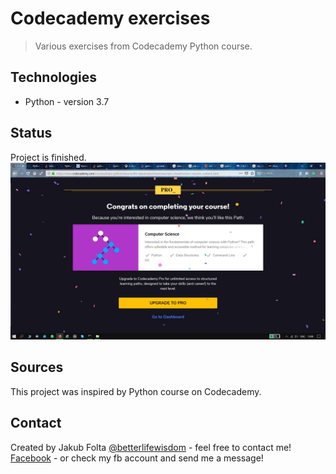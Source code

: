 # Codecademy exercises
> Various exercises from Codecademy Python course.

## Technologies
* Python - version 3.7

## Status
Project is finished.
![Course completed](./images/CompletedPythonCourse.jpg) 

## Sources
This project was inspired by Python course on Codecademy. 

## Contact
Created by Jakub Folta [@betterlifewisdom](https://www.betterlifewisdom.com/) - feel free to contact me!<br/>
[Facebook](https://www.facebook.com/jakub.folta.58) - or check my fb account and send me a message!
